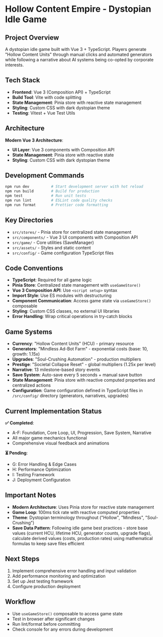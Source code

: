 # Hollow Content Empire - Dystopian Idle Game

## Project Overview

A dystopian idle game built with Vue 3 + TypeScript. Players generate "Hollow Content Units" through manual clicks and automated generators while following a narrative about AI systems being co-opted by corporate interests.

## Tech Stack

- **Frontend**: Vue 3 (Composition API) + TypeScript
- **Build Tool**: Vite with code splitting
- **State Management**: Pinia store with reactive state management
- **Styling**: Custom CSS with dark dystopian theme
- **Testing**: Vitest + Vue Test Utils

## Architecture

**Modern Vue 3 Architecture**:

- **UI Layer**: Vue 3 components with Composition API
- **State Management**: Pinia store with reactive state
- **Styling**: Custom CSS with dark dystopian theme

## Development Commands

```bash
npm run dev          # Start development server with hot reload
npm run build        # Build for production
npm test             # Run unit tests
npm run lint         # ESLint code quality checks
npm run format       # Prettier code formatting
```

## Key Directories

- `src/stores/` - Pinia store for centralized state management
- `src/components/` - Vue 3 UI components with Composition API
- `src/game/` - Core utilities (SaveManager)
- `src/assets/` - Styles and static content
- `src/config/` - Game configuration TypeScript files

## Code Conventions

- **TypeScript**: Required for all game logic
- **Pinia Store**: Centralized state management with `useGameStore()`
- **Vue 3 Composition API**: Use `<script setup>` syntax
- **Import Style**: Use ES modules with destructuring
- **Component Communication**: Access game state via `useGameStore()` composable
- **Styling**: Custom CSS classes, no external UI libraries
- **Error Handling**: Wrap critical operations in try-catch blocks

## Game Systems

- **Currency**: "Hollow Content Units" (HCU) - primary resource
- **Generators**: "Mindless Ad-Bot Farm" - exponential costs (base: 10, growth: 1.15x)
- **Upgrades**: "Soul-Crushing Automation" - production multipliers
- **Prestige**: "Societal Collapse Reset" - global multipliers (1.25x per level)
- **Narrative**: 13 milestone-based story events
- **Save System**: Auto-save every 5 seconds + manual save button
- **State Management**: Pinia store with reactive computed properties and centralized actions
- **Configuration**: Game configuration defined in TypeScript files in `/src/config/` directory (generators, narratives, upgrades)

## Current Implementation Status

**✅ Completed**:

- A-F: Foundation, Core Loop, UI, Progression, Save System, Narrative
- All major game mechanics functional
- Comprehensive visual feedback and animations

**⏳ Pending**:

- G: Error Handling & Edge Cases
- H: Performance Optimization
- I: Testing Framework
- J: Deployment Configuration

## Important Notes

- **Modern Architecture**: Uses Pinia store for reactive state management
- **Game Loop**: 100ms tick rate with reactive computed properties
- **Theme**: Dystopian terminology throughout ("Hollow", "Mindless", "Soul-Crushing")
- **Save Data Pattern**: Following idle game best practices - store base values (current HCU, lifetime HCU, generator counts, upgrade flags), calculate derived values (costs, production rates) using mathematical formulas to keep save files efficient

## Next Steps

1. Implement comprehensive error handling and input validation
2. Add performance monitoring and optimization
3. Set up Jest testing framework
4. Configure production deployment

## Workflow

- Use `useGameStore()` composable to access game state
- Test in browser after significant changes
- Run lint/format before committing
- Check console for any errors during development
